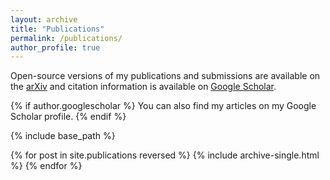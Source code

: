 ```yaml
---
layout: archive
title: "Publications"
permalink: /publications/
author_profile: true
---
```


Open-source versions of my publications and submissions are available on the [arXiv](https://arxiv.org/search/?searchtype=author&query=Faulkner%2C+M+F) and citation information is available on [Google Scholar](googlescholar).

{% if author.googlescholar %} You can also find my articles on my Google Scholar profile. {% endif %}

{% include base_path %}

{% for post in site.publications reversed %}
  {% include archive-single.html %}
{% endfor %}
